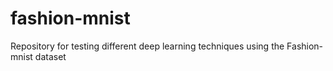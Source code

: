 # fashion-mnist
Repository for testing different deep learning techniques using the Fashion-mnist dataset
